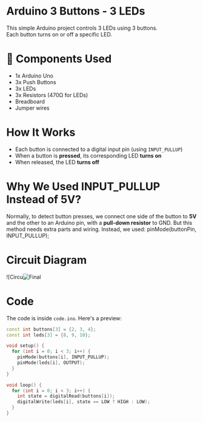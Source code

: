 # Arduino 3 Buttons - 3 LEDs 

This simple Arduino project controls 3 LEDs using 3 buttons.  
Each button turns on or off a specific LED.

# 🔧 Components Used
- 1x Arduino Uno
- 3x Push Buttons
- 3x LEDs 
- 3x Resistors (470Ω for LEDs)
- Breadboard
- Jumper wires

# How It Works
- Each button is connected to a digital input pin (using `INPUT_PULLUP`)
- When a button is **pressed**, its corresponding LED **turns on**
- When released, the LED **turns off**

# Why We Used INPUT_PULLUP Instead of 5V?
Normally, to detect button presses, we connect one side of the button to **5V** and the other to an Arduino pin, with a **pull-down resistor** to GND. But this method needs extra parts and wiring.
Instead, we used:
pinMode(buttonPin, INPUT_PULLUP); 


# Circuit Diagram

![Circu![Final](https://github.com/user-attachments/assets/36a1d358-3ac4-4d28-a854-f9f31db2b99a)

# Code

The code is inside `code.ino`. Here's a preview:

```cpp
const int buttons[3] = {2, 3, 4};
const int leds[3] = {8, 9, 10};

void setup() {
  for (int i = 0; i < 3; i++) {
    pinMode(buttons[i], INPUT_PULLUP);
    pinMode(leds[i], OUTPUT);
  }
}

void loop() {
  for (int i = 0; i < 3; i++) {
    int state = digitalRead(buttons[i]);
    digitalWrite(leds[i], state == LOW ? HIGH : LOW);
  }
}
